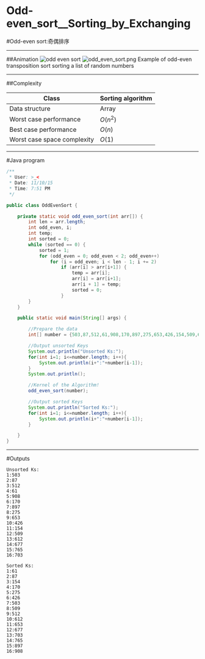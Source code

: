 # Odd-even_sort__Sorting_by_Exchanging

﻿#Odd-even sort:奇偶排序

---
##Animation
![odd even sort](https://img-blog.csdn.net/20151112192903535)
![odd_even_sort.png](odd_even_sort.png)
Example of odd-even transposition sort sorting a list of random numbers

---
##Complexity

Class					|	Sorting algorithm
------						|	----
Data structure 				|	Array
Worst case performance 		|	$O(n^2)$
Best case performance 		|	$O(n)$
Worst case space complexity	|	$O(1)$


---
#Java program

```java
/**
 * User: >_<
 * Date: 11/10/15
 * Time: 7:51 PM
 */

public class OddEvenSort {

    private static void odd_even_sort(int arr[]) {
        int len = arr.length;
        int odd_even, i;
        int temp;
        int sorted = 0;
        while (sorted == 0) {
            sorted = 1;
            for (odd_even = 0; odd_even < 2; odd_even++)
                for (i = odd_even; i < len - 1; i += 2)
                    if (arr[i] > arr[i+1]) {
                        temp = arr[i];
                        arr[i] = arr[i+1];
                        arr[i + 1] = temp;
                        sorted = 0;
                    }
        }
    }

    public static void main(String[] args) {

        //Prepare the data
        int[] number = {503,87,512,61,908,170,897,275,653,426,154,509,612,677,765,703};

        //Output unsorted Keys
        System.out.println("Unsorted Ks:");
        for(int i=1; i<=number.length; i++){
            System.out.println(i+":"+number[i-1]);
        }
        System.out.println();

        //Kernel of the Algorithm!
        odd_even_sort(number);

        //Output sorted Keys
        System.out.println("Sorted Ks:");
        for(int i=1; i<=number.length; i++){
            System.out.println(i+":"+number[i-1]);
        }

    }
}

```

---
#Outputs
```
Unsorted Ks:
1:503
2:87
3:512
4:61
5:908
6:170
7:897
8:275
9:653
10:426
11:154
12:509
13:612
14:677
15:765
16:703

Sorted Ks:
1:61
2:87
3:154
4:170
5:275
6:426
7:503
8:509
9:512
10:612
11:653
12:677
13:703
14:765
15:897
16:908
```

